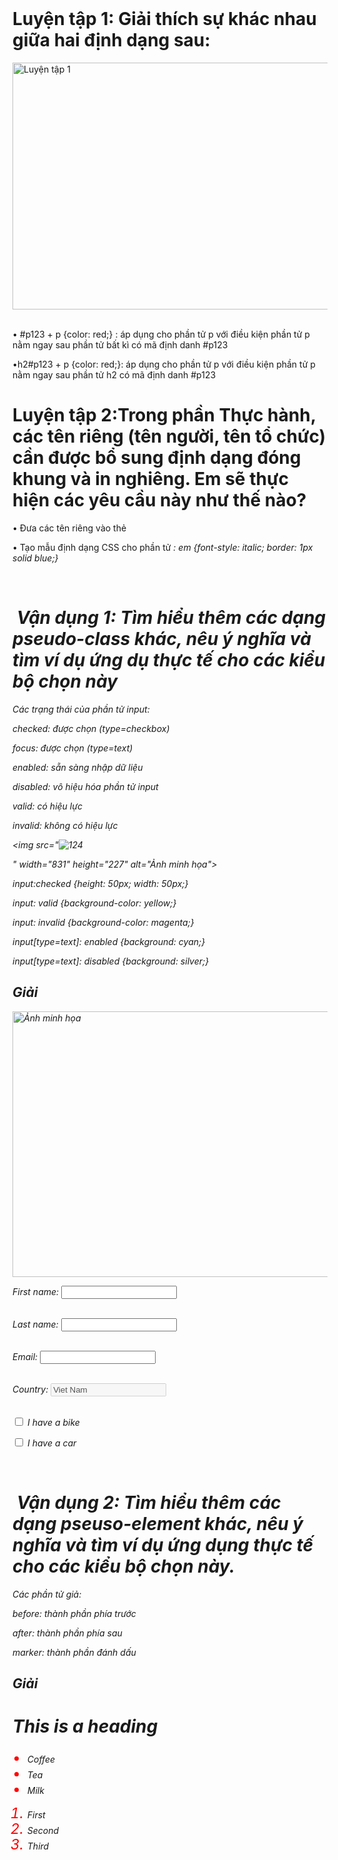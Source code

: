 <html>
 <head>
     <title>Bài 17: Các mức ưu tiên của bộ</title>
 </head>
  <body>
  <h1>Luyện tập 1: Giải thích sự khác nhau giữa hai định dạng sau:</h1>
    <img src="![ca714c339f8e23d07a9f](https://github.com/user-attachments/assets/b5c7e8b3-b3c3-46e8-9991-9292dec0bcc8)
" width="1062" height="395" alt="Luyện tập 1">
  <p>• #p123 + p {color: red;} : áp dụng cho phần tử p với điều kiện phần tử p nằm ngay sau phần tử bất kì có mã định danh #p123

•h2#p123 + p {color: red;}: áp dụng cho phần tử p với điều kiện phần tử p nằm ngay sau phần tử h2 có mã định danh #p123</p>
  <h1>Luyện tập 2:Trong phần Thực hành, các tên riêng (tên người, tên tổ chức) cần được bổ sung định dạng đóng khung và in nghiêng. Em sẽ thực hiện các yêu cầu này như thế nào?</h1>
  <p>• Đưa các tên riêng vào thẻ <em> </em>

• Tạo mẫu định dạng CSS cho phần tử <em>: em {font-style: italic; border: 1px solid blue;}</p>
 <h1> Vận dụng 1: Tìm hiểu thêm các dạng pseudo-class khác, nêu ý nghĩa và tìm ví dụ ứng dụ thực tế cho các kiểu bộ chọn này</h1>
   <p>Các trạng thái của phần tử input:

checked: được chọn (type=checkbox)

focus: được chọn (type=text)

enabled: sẵn sàng nhập dữ liệu

disabled: vô hiệu hóa phần tử input

valid: có hiệu lực

invalid: không có hiệu lực</p>
 <img src="![124](https://github.com/user-attachments/assets/984f14a6-9af9-47bb-81b5-430a704e2265)

" width="831" height="227" alt="Ảnh minh họa">

input:checked {height: 50px; width: 50px;}

input: valid {background-color: yellow;}

input: invalid {background-color: magenta;}

input[type=text]: enabled {background: cyan;}

input[type=text]: disabled {background: silver;}

</style></p>
<h2>Giải</h2>
<img src="![125 html](https://github.com/user-attachments/assets/a26a30a3-52a1-4e55-ac2a-c8cb0a00c18c)

" width="713" height="425" alt="Ảnh minh họa">
<p><html>

<head>

<style>

input:checked (height: 50px; width: 50px;}

input: valid {background-color: yellow;}

input: invalid (background-color: magenta;}

input[type=text]: enabled {background: cyan;}

input[type=text]: disabled {background: silver;}

</style>

</head>

<body>

<form action="">

First name: <input type="text" name="firstname"><br><br>

Last name: <input type="text" name="lastname"><br><br>

Email: <input type="email"><br><br>

Country: <input type="text" disabled="disabled" value="Viet Nam"><br><br>

<input type="checkbox" value="Bike"> I have a bike<br>

<input type="checkbox" value="Car"> I have a car<br>

</form>

</body>

</html></p>

 <h1> Vận dụng 2: Tìm hiểu thêm các dạng pseuso-element khác, nêu ý nghĩa và tìm ví dụ ứng dụng thực tế cho các kiểu bộ chọn này.</h1>
 <p>Các phần tử giả:

before: thành phần phía trước

after: thành phần phía sau

marker: thành phần đánh dấu</p>
 <p><style>

h1::before {content: url(smiley.gif);}

h1::after {content: url(smiley.gif);}

::marke {color: red; font-size: 23px;}

</style></p>
<h2>Giải</h2>
<p><html>

<head>

<style>

h1::before {content: url(smiley.gif);}

h1::after {content: url(smiley.gif);}

::marker {color: red; font-size: 23px;}

</style>

</head>

<body>

<h1>This is a heading</h1>

<ul>

<li>Coffee</li>

<li>Tea</li>

<li>Milk</li>

</ul>

<ol>

<li>First</li>

<li>Second</li>

<li>Third</li>

</ol>

</body>

</html></p>





 
</body>
</html>
